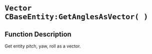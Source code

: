 # `Vector CBaseEntity:GetAnglesAsVector( )`
## Function Description
Get entity pitch, yaw, roll as a vector.
